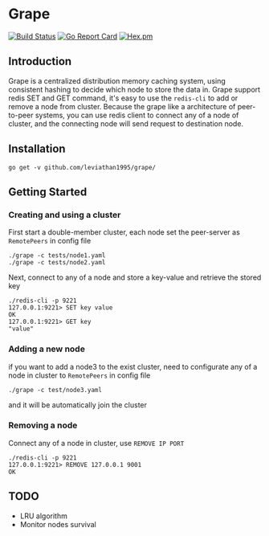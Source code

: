 # Grape

[![Build Status](https://travis-ci.org/Leviathan1995/grape.svg?branch=master)](https://travis-ci.org/Leviathan1995/grape)
[![Go Report Card](https://goreportcard.com/badge/github.com/leviathan1995/grape)](https://goreportcard.com/report/github.com/leviathan1995/grape)
[![Hex.pm](https://img.shields.io/hexpm/l/plug.svg)]()

## Introduction
Grape is a centralized distribution memory caching system, using consistent hashing to decide which node to store the data in. Grape support redis SET and GET command, it's easy to use the `redis-cli` to add or remove a node from cluster. Because the grape like a architecture of peer-to-peer systems, you can use redis client to connect any of a node of cluster, and the connecting node will send request to destination node.

## Installation
	go get -v github.com/leviathan1995/grape/
## Getting Started
### Creating and using a cluster
First start a double-member cluster, each node set the peer-server as `RemotePeers` in config file
		
	./grape -c tests/node1.yaml
	./grape -c tests/node2.yaml

Next, connect to any of a node and store a key-value and retrieve the stored key
	
	./redis-cli -p 9221
	127.0.0.1:9221> SET key value
	OK
	127.0.0.1:9221> GET key
	"value"

### Adding a new node
if you want to add a node3 to the exist cluster, need to configurate any of a node in cluster to `RemotePeers` in config file
	
	./grape -c test/node3.yaml

and it will be automatically join the cluster

### Removing a node
Connect any of a node in cluster, use `REMOVE IP PORT`
	
	./redis-cli -p 9221
	127.0.0.1:9221> REMOVE 127.0.0.1 9001
	OK
	
## TODO
* LRU algorithm
* Monitor nodes survival

